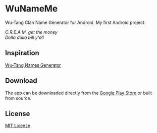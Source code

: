 WuNameMe
========

Wu-Tang Clan Name Generator for Android. My first Android project.

<i>C.R.E.A.M. get the money<br>
Dolla dolla bill y'all</i>

## Inspiration
[Wu-Tang Names Generator](http://www.mess.be/inickgenwuname.php)

## Download 
The app can be downloaded directly from the [Google Play Store](https://play.google.com/store/apps/details?id=com.quadeo.wunameme) or built from source.

## License
[MIT License](LICENSE)
